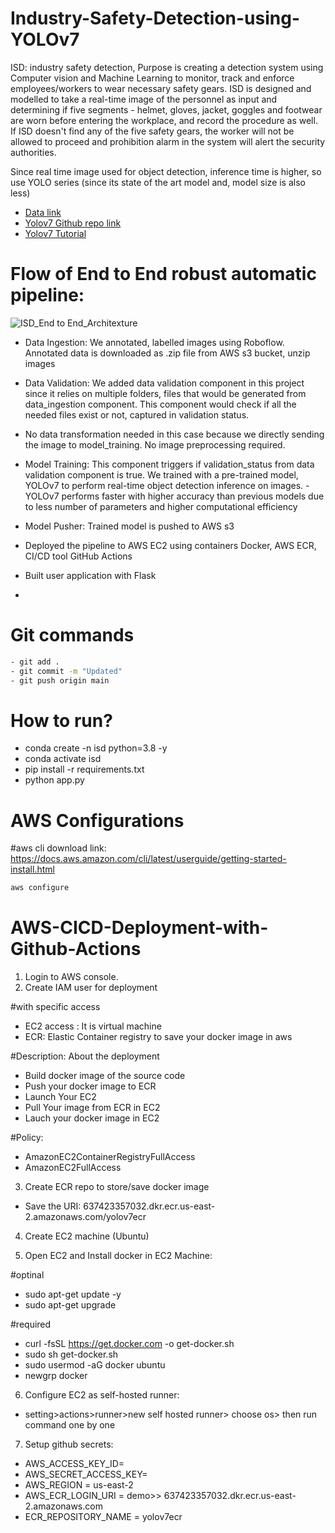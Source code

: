 # Industry-Safety-Detection-using-YOLOv7

ISD: industry safety detection, 
Purpose is creating a detection system using Computer vision and Machine Learning to monitor, track and enforce employees/workers to wear necessary safety gears. ISD is designed and modelled to take a real-time image of the personnel as input and determining if five segments - helmet, gloves, jacket, goggles and footwear are worn before entering the workplace, and record the procedure as well. If ISD doesn't find any of the five safety gears, the worker will not be allowed to proceed and prohibition alarm in the system will alert the security authorities.

Since real time image used for object detection, inference time is higher, so use YOLO series (since its state of the art model and, model size is also less)

- [Data link](https://drive.google.com/file/d/1ab3Qu8t14YyoNTFszfe1xVDOf92wip05/view?usp=drive_link)
- [Yolov7 Github repo link](https://github.com/WongKinYiu/yolov7)
- [Yolov7 Tutorial](https://youtube.com/playlist?list=PLkz_y24mlSJagh6O2MIrgI-Ki-t1rhjLI&si=6eMTgSe1-cbWVPGX)

# Flow of End to End robust automatic pipeline:
![ISD_End to End_Architexture](https://github.com/malleswarigelli/Industry-safety-detection-Object-detection-yolov7/assets/84688050/532c9a14-8893-42f7-bdad-4b9cd8bca508)

- Data Ingestion: We annotated, labelled images using Roboflow. Annotated data is downloaded as .zip file from AWS s3 bucket, unzip images
- Data Validation: We added data validation component in this project since it relies on multiple folders, files that would be generated from data_ingestion component. This component would check if all 
      the needed files exist or not, captured in validation status.   
- No data transformation needed in this case because we directly sending the image to model_training. No image preprocessing required.
- Model Training: This component triggers if validation_status from data validation component is true. We trained with a pre-trained model, YOLOv7 to
        perform real-time object detection inference on images.
        - YOLOv7 performs faster with higher accuracy than previous models due to less number of parameters and higher computational efficiency
- Model Pusher: Trained model is pushed to AWS s3

- Deployed the pipeline to AWS EC2 using containers Docker, AWS ECR, CI/CD tool GitHub Actions
- Built user application with Flask
- 
# Git commands
```bash
- git add .
- git commit -m "Updated"
- git push origin main
```

# How to run?
- conda create -n isd python=3.8 -y
- conda activate isd
- pip install -r requirements.txt
- python app.py

# AWS Configurations
#aws cli download link: https://docs.aws.amazon.com/cli/latest/userguide/getting-started-install.html

```bash
aws configure
```

# AWS-CICD-Deployment-with-Github-Actions
1. Login to AWS console.
2. Create IAM user for deployment

#with specific access
- EC2 access : It is virtual machine
- ECR: Elastic Container registry to save your docker image in aws

#Description: About the deployment
- Build docker image of the source code
- Push your docker image to ECR
- Launch Your EC2 
- Pull Your image from ECR in EC2
- Lauch your docker image in EC2

#Policy:
- AmazonEC2ContainerRegistryFullAccess
- AmazonEC2FullAccess

3. Create ECR repo to store/save docker image
- Save the URI: 637423357032.dkr.ecr.us-east-2.amazonaws.com/yolov7ecr
4. Create EC2 machine (Ubuntu)

5. Open EC2 and Install docker in EC2 Machine:

#optinal
- sudo apt-get update -y
- sudo apt-get upgrade

#required
- curl -fsSL https://get.docker.com -o get-docker.sh
- sudo sh get-docker.sh
- sudo usermod -aG docker ubuntu
- newgrp docker

6. Configure EC2 as self-hosted runner:
- setting>actions>runner>new self hosted runner> choose os> then run command one by one

7. Setup github secrets:

- AWS_ACCESS_KEY_ID=
- AWS_SECRET_ACCESS_KEY=
- AWS_REGION = us-east-2
- AWS_ECR_LOGIN_URI = demo>>  637423357032.dkr.ecr.us-east-2.amazonaws.com
- ECR_REPOSITORY_NAME = yolov7ecr
